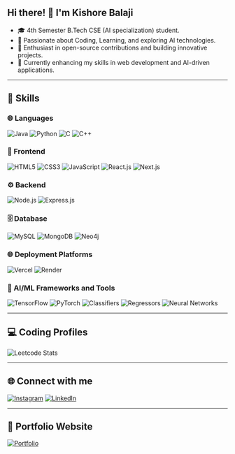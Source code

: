 ## Hi there! 👋 I'm Kishore Balaji

- 🎓 4th Semester B.Tech CSE (AI specialization) student.
- 👀 Passionate about Coding, Learning, and exploring AI technologies.
- 🌟 Enthusiast in open-source contributions and building innovative projects.
- 🌱 Currently enhancing my skills in web development and AI-driven applications.

--- 
## 🚀 Skills

### 🌐 Languages
<p align="left">
  <img src="https://img.shields.io/badge/Java-FF6F00?style=for-the-badge&logo=java&logoColor=white" alt="Java" />
  <img src="https://img.shields.io/badge/Python-3776AB?style=for-the-badge&logo=python&logoColor=white" alt="Python" />
  <img src="https://img.shields.io/badge/C-00599C?style=for-the-badge&logo=c&logoColor=white" alt="C" />
  <img src="https://img.shields.io/badge/C++-F34B7D?style=for-the-badge&logo=cplusplus&logoColor=white" alt="C++" />
</p>

### 🎨 Frontend
<p align="left">
  <img src="https://img.shields.io/badge/HTML5-E34F26?style=for-the-badge&logo=html5&logoColor=white" alt="HTML5" />
  <img src="https://img.shields.io/badge/CSS3-1572B6?style=for-the-badge&logo=css3&logoColor=white" alt="CSS3" />
  <img src="https://img.shields.io/badge/JavaScript-F7DF1E?style=for-the-badge&logo=javascript&logoColor=black" alt="JavaScript" />
  <img src="https://img.shields.io/badge/React.js-61DAFB?style=for-the-badge&logo=react&logoColor=black" alt="React.js" />
  <img src="https://img.shields.io/badge/Next.js-000000?style=for-the-badge&logo=nextdotjs&logoColor=white" alt="Next.js" />
</p>

### ⚙️ Backend
<p align="left">
  <img src="https://img.shields.io/badge/Node.js-339933?style=for-the-badge&logo=nodedotjs&logoColor=white" alt="Node.js" />
  <img src="https://img.shields.io/badge/Express.js-000000?style=for-the-badge&logo=express&logoColor=white" alt="Express.js" />
</p>

### 🗄️ Database
<p align="left">
  <img src="https://img.shields.io/badge/MySQL-4479A1?style=for-the-badge&logo=mysql&logoColor=white" alt="MySQL" />
  <img src="https://img.shields.io/badge/MongoDB-47A248?style=for-the-badge&logo=mongodb&logoColor=white" alt="MongoDB" />
  <img src="https://img.shields.io/badge/Neo4j-008CC1?style=for-the-badge&logo=neo4j&logoColor=white" alt="Neo4j" />
</p>

### 🌐 Deployment Platforms
<p align="left">
  <img src="https://img.shields.io/badge/Vercel-000000?style=for-the-badge&logo=vercel&logoColor=white" alt="Vercel" />
  <img src="https://img.shields.io/badge/Render-0468D7?style=for-the-badge&logo=render&logoColor=white" alt="Render" />
</p>

### 🧠 AI/ML Frameworks and Tools
<p align="left">
  <img src="https://img.shields.io/badge/TensorFlow-FF6F00?style=for-the-badge&logo=tensorflow&logoColor=white" alt="TensorFlow" />
  <img src="https://img.shields.io/badge/PyTorch-EE4C2C?style=for-the-badge&logo=pytorch&logoColor=white" alt="PyTorch" />
  <img src="https://img.shields.io/badge/Classifiers-3776AB?style=for-the-badge&logo=python&logoColor=white" alt="Classifiers" />
  <img src="https://img.shields.io/badge/Regressors-2F72A9?style=for-the-badge&logo=python&logoColor=white" alt="Regressors" />
  <img src="https://img.shields.io/badge/Neural%20Networks-0080FF?style=for-the-badge&logo=python&logoColor=white" alt="Neural Networks" />
</p>

---

## 💻 Coding Profiles
![Leetcode Stats](https://leetcard.jacoblin.cool/US8yszMLEV?ext=heatmap)

---

## 🌐 Connect with me
<p align="left">
  <a href="https://www.instagram.com/kishore_balaji_03" target="_blank"><img src="https://img.shields.io/badge/Instagram-E4405F?style=for-the-badge&logo=instagram&logoColor=white" alt="Instagram" /></a>
  <a href="https://www.linkedin.com/in/kishore-balaji-081168292" target="_blank"><img src="https://img.shields.io/badge/LinkedIn-0077B5?style=for-the-badge&logo=linkedin&logoColor=white" alt="LinkedIn" /></a>
</p>

---

## 🔗 Portfolio Website
<p align="left">
  <a href="https://kishore-balaji.vercel.app" target="_blank"><img src="https://img.shields.io/badge/Portfolio-FF6F00?style=for-the-badge&logo=web&logoColor=white" alt="Portfolio" /></a>
</p>
